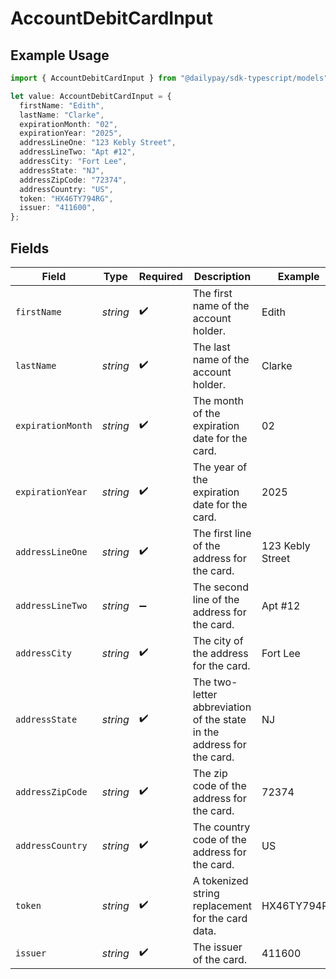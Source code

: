 # AccountDebitCardInput

## Example Usage

```typescript
import { AccountDebitCardInput } from "@dailypay/sdk-typescript/models";

let value: AccountDebitCardInput = {
  firstName: "Edith",
  lastName: "Clarke",
  expirationMonth: "02",
  expirationYear: "2025",
  addressLineOne: "123 Kebly Street",
  addressLineTwo: "Apt #12",
  addressCity: "Fort Lee",
  addressState: "NJ",
  addressZipCode: "72374",
  addressCountry: "US",
  token: "HX46TY794RG",
  issuer: "411600",
};
```

## Fields

| Field                                                                 | Type                                                                  | Required                                                              | Description                                                           | Example                                                               |
| --------------------------------------------------------------------- | --------------------------------------------------------------------- | --------------------------------------------------------------------- | --------------------------------------------------------------------- | --------------------------------------------------------------------- |
| `firstName`                                                           | *string*                                                              | :heavy_check_mark:                                                    | The first name of the account holder.                                 | Edith                                                                 |
| `lastName`                                                            | *string*                                                              | :heavy_check_mark:                                                    | The last name of the account holder.                                  | Clarke                                                                |
| `expirationMonth`                                                     | *string*                                                              | :heavy_check_mark:                                                    | The month of the expiration date for the card.                        | 02                                                                    |
| `expirationYear`                                                      | *string*                                                              | :heavy_check_mark:                                                    | The year of the expiration date for the card.                         | 2025                                                                  |
| `addressLineOne`                                                      | *string*                                                              | :heavy_check_mark:                                                    | The first line of the address for the card.                           | 123 Kebly Street                                                      |
| `addressLineTwo`                                                      | *string*                                                              | :heavy_minus_sign:                                                    | The second line of the address for the card.                          | Apt #12                                                               |
| `addressCity`                                                         | *string*                                                              | :heavy_check_mark:                                                    | The city of the address for the card.                                 | Fort Lee                                                              |
| `addressState`                                                        | *string*                                                              | :heavy_check_mark:                                                    | The two-letter abbreviation of the state in the address for the card. | NJ                                                                    |
| `addressZipCode`                                                      | *string*                                                              | :heavy_check_mark:                                                    | The zip code of the address for the card.                             | 72374                                                                 |
| `addressCountry`                                                      | *string*                                                              | :heavy_check_mark:                                                    | The country code of the address for the card.                         | US                                                                    |
| `token`                                                               | *string*                                                              | :heavy_check_mark:                                                    | A tokenized string replacement for the card data.                     | HX46TY794RG                                                           |
| `issuer`                                                              | *string*                                                              | :heavy_check_mark:                                                    | The issuer of the card.                                               | 411600                                                                |